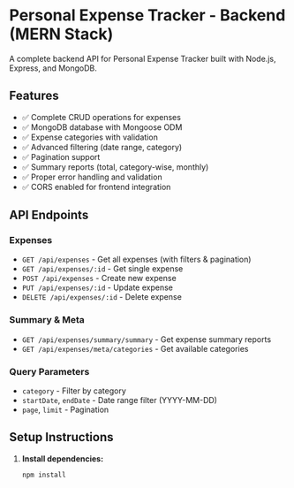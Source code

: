 # Personal Expense Tracker - Backend (MERN Stack)

A complete backend API for Personal Expense Tracker built with Node.js, Express, and MongoDB.

## Features

- ✅ Complete CRUD operations for expenses
- ✅ MongoDB database with Mongoose ODM
- ✅ Expense categories with validation
- ✅ Advanced filtering (date range, category)
- ✅ Pagination support
- ✅ Summary reports (total, category-wise, monthly)
- ✅ Proper error handling and validation
- ✅ CORS enabled for frontend integration

## API Endpoints

### Expenses
- `GET /api/expenses` - Get all expenses (with filters & pagination)
- `GET /api/expenses/:id` - Get single expense
- `POST /api/expenses` - Create new expense
- `PUT /api/expenses/:id` - Update expense
- `DELETE /api/expenses/:id` - Delete expense

### Summary & Meta
- `GET /api/expenses/summary/summary` - Get expense summary reports
- `GET /api/expenses/meta/categories` - Get available categories

### Query Parameters
- `category` - Filter by category
- `startDate`, `endDate` - Date range filter (YYYY-MM-DD)
- `page`, `limit` - Pagination

## Setup Instructions

1. **Install dependencies:**
   ```bash
   npm install
